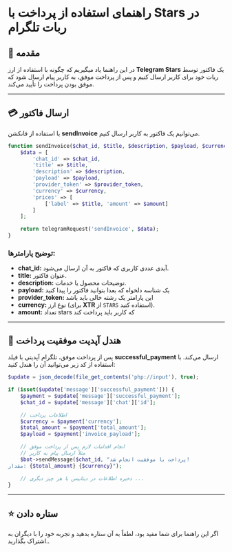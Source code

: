 # راهنمای استفاده از پرداخت با Stars در ربات تلگرام

## 🌟 مقدمه
در این راهنما یاد میگیریم که چگونه با استفاده از ارز **Telegram Stars** یک فاکتور توسط ربات خود برای کاربر ارسال کنیم و پس از پرداخت موفق، به کاربر پیام ارسال شود که موفق بودن پرداخت را تأیید می‌کند.

---

## 💳 ارسال فاکتور
با استفاده از فانکشن **sendInvoice** می‌توانیم یک فاکتور به کاربر ارسال کنیم.

```php
function sendInvoice($chat_id, $title, $description, $payload, $currency, $amount, $provider_token) {
    $data = [
        'chat_id' => $chat_id,
        'title' => $title,
        'description' => $description,
        'payload' => $payload,
        'provider_token' => $provider_token,
        'currency' => $currency,
        'prices' => [
            ['label' => $title, 'amount' => $amount]
        ]
    ];

    return telegramRequest('sendInvoice', $data);
}
```

### توضیح پارامترها:
- **chat_id:** آیدی عددی کاربری که فاکتور به آن ارسال می‌شود.
- **title:** عنوان فاکتور.
- **description:** توضیحات محصول یا خدمات.
- **payload:** یک شناسه دلخواه که بعدا بتوانید فاکتور را پیدا کنید
- **provider_token:** این پارامتر یک رشته خالی باید باشد
- **currency:** نوع ارز (برای **XTR** از `STARS` استفاده کنید).
- **amount:** تعداد stars که کاربر باید پرداخت کند

---

## 🔀 هندل آپدیت موفقیت پرداخت
پس از پرداخت موفق، تلگرام آپدیتی با فیلد **successful_payment** ارسال می‌کند. با استفاده از کد زیر می‌توانید آن را هندل کنید:

```php
$update = json_decode(file_get_contents('php://input'), true);

if (isset($update['message']['successful_payment'])) {
    $payment = $update['message']['successful_payment'];
    $chat_id = $update['message']['chat']['id'];

    // اطلاعات پرداخت
    $currency = $payment['currency'];
    $total_amount = $payment['total_amount'];
    $payload = $payment['invoice_payload'];

    // انجام اقدامات لازم پس از پرداخت موفق
    // مثلاً ارسال پیام به کاربر
    $bot->sendMessage($chat_id, "پرداخت با موفقیت انجام شد! 
مقدار: {$total_amount} {$currency}");

    // ذخیره اطلاعات در دیتابیس یا هر چیز دیگری ...
}
```

---

## ⭐ ستاره دادن
اگر این راهنما برای شما مفید بود، لطفاً به آن ستاره بدهید و تجربه خود را با دیگران به اشتراک بگذارید..


